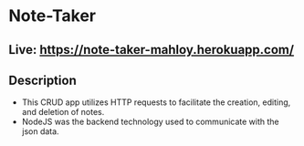 # Note-Taker

## Live: https://note-taker-mahloy.herokuapp.com/

## Description

- This CRUD app utilizes HTTP requests to facilitate the creation, editing, and deletion of notes.
- NodeJS was the backend technology used to communicate with the json data.

